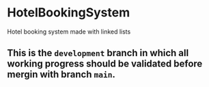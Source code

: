 # HotelBookingSystem
Hotel booking system made with linked lists

## This is the `development` branch in which all working progress should be validated before mergin with branch `main`.